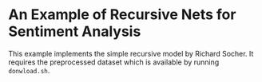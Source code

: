 # An Example of Recursive Nets for Sentiment Analysis

This example implements the simple recursive model by Richard Socher.
It requires the preprocessed dataset which is available by running `donwload.sh`.
